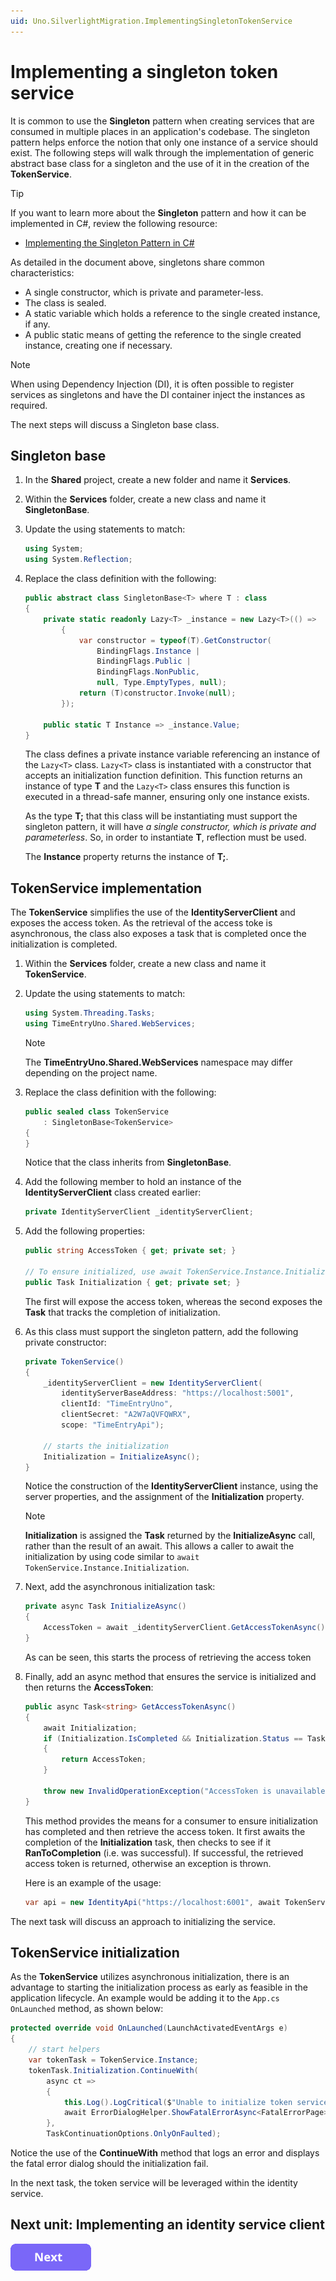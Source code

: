 ```yaml
---
uid: Uno.SilverlightMigration.ImplementingSingletonTokenService
---
```


# Implementing a singleton token service

It is common to use the **Singleton** pattern when creating services that are consumed in multiple places in an application's codebase. The singleton pattern helps enforce the notion that only one instance of a service should exist. The following steps will walk through the implementation of generic abstract base class for a singleton and the use of it in the creation of the **TokenService**.

> [!TIP]
> If you want to learn more about the **Singleton** pattern and how it can be implemented in C#, review the following resource:
>
> * [Implementing the Singleton Pattern in C#](https://csharpindepth.com/Articles/Singleton)

As detailed in the document above, singletons share common characteristics:

* A single constructor, which is private and parameter-less.
* The class is sealed.
* A static variable which holds a reference to the single created instance, if any.
* A public static means of getting the reference to the single created instance, creating one if necessary.

> [!NOTE]
> When using Dependency Injection (DI), it is often possible to register services as singletons and have the DI container inject the instances as required.

The next steps will discuss a Singleton base class.

## Singleton base

1. In the **Shared** project, create a new folder and name it **Services**.

1. Within the **Services** folder, create a new class and name it **SingletonBase**.

1. Update the using statements to match:

    ```csharp
    using System;
    using System.Reflection;
    ```

1. Replace the class definition with the following:

    ```csharp
    public abstract class SingletonBase<T> where T : class
    {
        private static readonly Lazy<T> _instance = new Lazy<T>(() =>
            {
                var constructor = typeof(T).GetConstructor(
                    BindingFlags.Instance |
                    BindingFlags.Public |
                    BindingFlags.NonPublic,
                    null, Type.EmptyTypes, null);
                return (T)constructor.Invoke(null);
            });

        public static T Instance => _instance.Value;
    }
    ```

    The class defines a private instance variable referencing an instance of the  `Lazy<T>` class. `Lazy<T>` class is instantiated with a constructor that accepts an initialization function definition. This function returns an instance of type **T** and the `Lazy<T>` class ensures this function is executed in a thread-safe manner, ensuring only one instance exists.

    As the type **T;** that this class will be instantiating must support the singleton pattern, it will have *a single constructor, which is private and parameterless*. So, in order to instantiate **T**, reflection must be used.

    The **Instance** property returns the instance of **T;**.

## TokenService implementation

The **TokenService** simplifies the use of the **IdentityServerClient** and exposes the access token. As the retrieval of the access toke is asynchronous, the class also exposes a task that is completed once the initialization is completed.

1. Within the **Services** folder, create a new class and name it **TokenService**.

1. Update the using statements to match:

    ```csharp
    using System.Threading.Tasks;
    using TimeEntryUno.Shared.WebServices;
    ```

    > [!NOTE]
    > The **TimeEntryUno.Shared.WebServices** namespace may differ depending on the project name.

1. Replace the class definition with the following:

    ```csharp
    public sealed class TokenService
        : SingletonBase<TokenService>
    {
    }
    ```

    Notice that the class inherits from **SingletonBase**.

1. Add the following member to hold an instance of the **IdentityServerClient** class created earlier:

    ```csharp
    private IdentityServerClient _identityServerClient;
    ```

1. Add the following properties:

    ```csharp
    public string AccessToken { get; private set; }

    // To ensure initialized, use await TokenService.Instance.Initialization;
    public Task Initialization { get; private set; }
    ```

    The first will expose the access token, whereas the second exposes the **Task** that tracks the completion of initialization.

1. As this class must support the singleton pattern, add the following private constructor:

    ```csharp
    private TokenService()
    {
        _identityServerClient = new IdentityServerClient(
            identityServerBaseAddress: "https://localhost:5001",
            clientId: "TimeEntryUno",
            clientSecret: "A2W7aQVFQWRX",
            scope: "TimeEntryApi");

        // starts the initialization
        Initialization = InitializeAsync();
    }
    ```

    Notice the construction of the **IdentityServerClient** instance, using the server properties, and the assignment of the **Initialization** property.

    > [!NOTE]
    > **Initialization** is assigned the **Task** returned by the **InitializeAsync** call, rather than the result of an await. This allows a caller to await the initialization by using code similar to `await TokenService.Instance.Initialization`.

1. Next, add the asynchronous initialization task:

    ```csharp
    private async Task InitializeAsync()
    {
        AccessToken = await _identityServerClient.GetAccessTokenAsync();
    }
    ```

    As can be seen, this starts the process of retrieving the access token

1. Finally, add an async method that ensures the service is initialized and then returns the **AccessToken**:

    ```csharp
    public async Task<string> GetAccessTokenAsync()
    {
        await Initialization;
        if (Initialization.IsCompleted && Initialization.Status == TaskStatus.RanToCompletion)
        {
            return AccessToken;
        }

        throw new InvalidOperationException("AccessToken is unavailable");
    }
    ```

    This method provides the means for a consumer to ensure initialization has completed and then retrieve the access token. It first awaits the completion of the **Initialization** task, then checks to see if it **RanToCompletion** (i.e. was successful). If successful, the retrieved access token is returned, otherwise an exception is thrown.

    Here is an example of the usage:

    ```csharp
    var api = new IdentityApi("https://localhost:6001", await TokenService.Instance.GetAccessTokenAsync());
    ```

The next task will discuss an approach to initializing the service.

## TokenService initialization

As the **TokenService** utilizes asynchronous initialization, there is an advantage to starting the initialization process as early as feasible in the application lifecycle. An example would be adding it to the `App.cs` `OnLaunched` method, as shown below:

```csharp
protected override void OnLaunched(LaunchActivatedEventArgs e)
{
    // start helpers
    var tokenTask = TokenService.Instance;
    tokenTask.Initialization.ContinueWith(
        async ct =>
        {
            this.Log().LogCritical($"Unable to initialize token service - {ct.Exception.Message}");
            await ErrorDialogHelper.ShowFatalErrorAsync<FatalErrorPage>("FatalErrorTitle", "FatalInitializeError");
        },
        TaskContinuationOptions.OnlyOnFaulted);
```

Notice the use of the **ContinueWith** method that logs an error and displays the fatal error dialog should the initialization fail.

In the next task, the token service will be leveraged within the identity service.

## Next unit: Implementing an identity service client

[![button](assets/NextButton.png)](11-implementing-identity-service-client.md)
